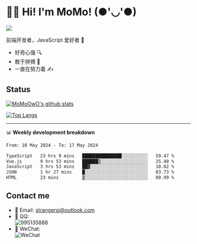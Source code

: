 # 👨‍🎓 Hi! I'm MoMo! (●'◡'●)

[![](https://img.shields.io/badge/-@MoMoOwO-%23181717?style=flat-square&logo=github)](https://github.com/MoMoOwO)

前端开发者，JavaScript 爱好者 💖
- 好奇心强 🔍
- 敢于拼搏 💪
- 一直在努力着 ✍

## Status

[![MoMoOwO's github stats](https://github-readme-stats.vercel.app/api?username=MoMoOwO&show_icons=true&theme=tokyonight)](https://github.com/MoMoOwO)

[![Top Langs](https://github-readme-stats.vercel.app/api/top-langs/?username=MoMoOwO&layout=compact&theme=tokyonight)](https://github.com/MoMoOwO)

---

📊 **Weekly development breakdown**

<!--START_SECTION:waka-->

```txt
From: 10 May 2024 - To: 17 May 2024

TypeScript   23 hrs 9 mins   ███████████████░░░░░░░░░░   59.47 %
Vue.js       9 hrs 53 mins   ██████▒░░░░░░░░░░░░░░░░░░   25.40 %
JavaScript   3 hrs 53 mins   ██▓░░░░░░░░░░░░░░░░░░░░░░   10.02 %
JSON         1 hr 27 mins    █░░░░░░░░░░░░░░░░░░░░░░░░   03.73 %
HTML         23 mins         ▒░░░░░░░░░░░░░░░░░░░░░░░░   00.99 %
```

<!--END_SECTION:waka-->

## Contact me

- 📧 Email: strangersj@outlook.com
- 🐧 QQ:  
  ![995135886](https://i.loli.net/2020/11/27/Yx6eDSQi34Va5IA.jpg)
- 💭 WeChat:  
  ![WeChat](https://i.loli.net/2020/11/27/wWX6uVoIQqig5KP.jpg)
  
